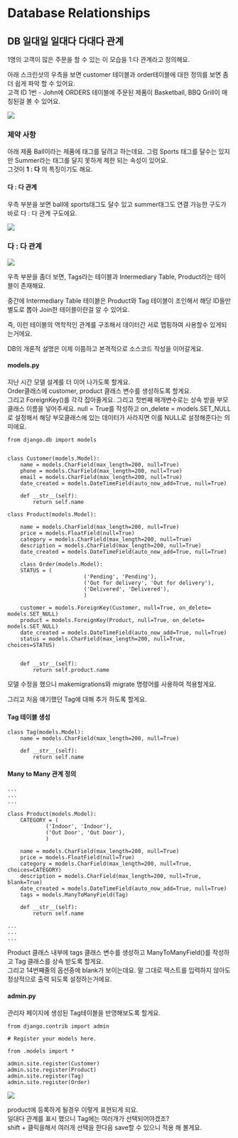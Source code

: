 # Database Relationships

## DB 일대일 일대다 다대다 관계 

1명의 고객이 많은 주문을 할 수 있는 이 모습을 1:다 관계라고 정의해요.   
  
아래 스크린샷의 우측을 보면 customer 테이블과 order테이블에 대한 정의를 보면 좀더 쉽게 파악 할 수 있어요.   
고객 ID 1번 - John에 ORDERS 테이블에 주문된 제품이 Basketball, BBQ Grill이 매칭된걸 볼 수 있어요. 

![](../.gitbook/assets/image%20%2831%29.png)



### 제약 사항 

아래 제품 Ball이라는 제품에 태그를 달려고 하는데요. 그럼 Sports 태그를 달수는 있지만 Summer라는 태그를 달지 못하게 제한 되는 속성이 있어요.   
그것이 **1 : 다** 의 특징이기도 해요. 

#### 다 : 다 관계 

우측 부분을 보면 ball에 sports태그도 달수 있고 summer태그도 연결 가능한 구도가 바로 다 : 다 관계 구도에요.   


![](../.gitbook/assets/image%20%2855%29.png)



### 다 : 다 관계 

![](../.gitbook/assets/image%20%2818%29.png)

우측 부분을 좀더 보면, Tags라는 테이블과 Intermediary Table, Product라는 테이블이 존재해요.   


중간에 Intermediary Table 테이블은 Product와 Tag 테이블이 조인해서 해당 ID들만 별도로 뽑아 Join한 테이블이란걸 알 수 있어요.   
  
즉, 이런 테이블의 역학적인 관계를 구조해서 데이터간 서로 맵핑하여 사용할수 있게되는거에요.   


DB의 개론적 설명은 이제 이쯤하고 본격적으로 소스코드 작성을 이어갈게요. 

#### models.py 

지난 시간 모델 설계를 더 이어 나가도록 할게요.   
Order클래스에 customer, product 클래스 변수를 생성하도록 할게요.   
그리고 ForeignKey\(\)를 각각 잡아줄게요. 그리고 첫번째 매개변수로는 상속 받을 부모 클래스 이름을 넣어주세요.  null = True를 작성하고 on\_delete = models.SET\_NULL로 설정해서 해당 부모클래스에 있는 데이터가 사라지면 이를 NULL로 설정해준다는 의미에요. 

```text
from django.db import models


class Customer(models.Model):
	name = models.CharField(max_length=200, null=True)
	phone = models.CharField(max_length=200, null=True)
	email = models.CharField(max_length=200, null=True)
	date_created = models.DateTimeField(auto_now_add=True, null=True)

	def __str__(self):
		return self.name

class Product(models.Model):

	name = models.CharField(max_length=200, null=True)
	price = models.FloatField(null=True)
	category = models.CharField(max_length=200, null=True)
	description = models.CharField(max_length=200, null=True)
	date_created = models.DateTimeField(auto_now_add=True, null=True)

	class Order(models.Model):
	STATUS = (
						('Pending', 'Pending'),
						('Out for delivery', 'Out for delivery'),
						('Delivered', 'Delivered'),
						)
						
	customer = models.ForeignKey(Customer, null=True, on_delete= models.SET_NULL)
	product = models.ForeignKey(Product, null=True, on_delete= models.SET_NULL)
	date_created = models.DateTimeField(auto_now_add=True, null=True)
	status = models.CharField(max_length=200, null=True, choices=STATUS)


	def __str__(self):
		return self.product.name
```

모델 수정을 했으니 makemigrations와 migrate 명령어를 사용하여 적용할게요.   
  
그리고 처음 얘기했던 Tag에 대해 추가 하도록 할게요. 

#### Tag 테이블 생성 

```text
class Tag(models.Model):
	name = models.CharField(max_length=200, null=True)

	def __str__(self):
		return self.name
```

#### Many to Many 관계 정의 

```text
...
...
...

class Product(models.Model):
	CATEGORY = (
			('Indoor', 'Indoor'),
			('Out Door', 'Out Door'),
			) 

	name = models.CharField(max_length=200, null=True)
	price = models.FloatField(null=True)
	category = models.CharField(max_length=200, null=True, choices=CATEGORY)
	description = models.CharField(max_length=200, null=True, blank=True)
	date_created = models.DateTimeField(auto_now_add=True, null=True)
	tags = models.ManyToManyField(Tag)

	def __str__(self):
		return self.name
		
...
...
...

```

Product 클래스 내부에 tags 클래스 변수를 생성하고 ManyToManyField\(\)를 작성하고 Tag 클래스를 상속 받도록 할게요.   
그리고 14번째줄의 옵션중에 blank가 보이는데요. 말 그대로 텍스트를 입력하지 않아도 정상적으로 출력 되도록 설정하는거에요. 

#### 

#### admin.py 

관리자 페이지에 생성된 Tag테이블을 반영해보도록 할게요. 

```text
from django.contrib import admin

# Register your models here.

from .models import *

admin.site.register(Customer)
admin.site.register(Product)
admin.site.register(Tag)
admin.site.register(Order)
```

![](../.gitbook/assets/image%20%2874%29.png)

product에 등록하게 될경우 이렇게 표현되게 되요.   
일대다 관계를 표시 했으니 Tag에는 여러개가 선택되어야겠조?   
 shift + 클릭을해서 여러개 선택을 한다음 save할 수 있으니 적용 해 볼게요. 

